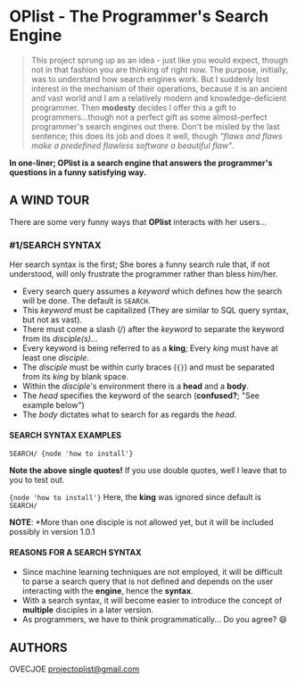 # OPlist - The Programmer's Search Engine

> This project sprung up as an idea - just like you would expect, though not in that fashion you are thinking of right now. The purpose, initially, was to understand how search engines work. But I suddenly lost interest in the mechanism of their operations, because it is an ancient and vast world and I am a relatively modern and knowledge-deficient programmer. Then **modesty** decides I offer this a gift to programmers...though not a perfect gift as some almost-perfect programmer's search engines out there. Don't be misled by the last sentence; this does its job and does it well, though _"flaws and flaws make a predefined flawless software a beautiful flaw"_.

**In one-liner; OPlist is a search engine that answers the programmer's questions in a funny satisfying way.**

## A WIND TOUR

There are some very funny ways that **OPlist** interacts with her users...

### #1/SEARCH SYNTAX

Her search syntax is the first; She bores a funny search rule that, if not understood, will only frustrate the programmer rather than bless him/her.

- Every search query assumes a *keyword* which defines how the search will be done. The default is `SEARCH`.
- This *keyword* must be capitalized (They are similar to SQL query syntax, but not as vast).
- There must come a slash (/) after the *keyword* to separate the keyword from its *disciple(s)*...
- Every keyword is being referred to as a **king**; Every *king* must have at least one *disciple*.
- The *disciple* must be within curly braces (`{}`) and must be separated from its *king* by blank space.
- Within the *disciple*'s environment there is a **head** and a **body**.
- The *head* specifies the keyword of the search (**confused?**; "See example below")
- The *body* dictates what to search for as regards the *head*.

#### SEARCH SYNTAX EXAMPLES

``` SEARCH/ {node 'how to install'} ```

**Note the above single quotes!** If you use double quotes, well I leave that to you to test out.

``` {node 'how to install'} ```
Here, the **king** was ignored since default is `SEARCH/`

**NOTE**: *More than one disciple is not allowed yet, but it will be included possibly in version 1.0.1

#### REASONS FOR A SEARCH SYNTAX

- Since machine learning techniques are not employed, it will be difficult to parse a search query that is not defined and depends on the user interacting with the **engine**, hence the **syntax**.
- With a search syntax, it will become easier to introduce the concept of **multiple** disciples in a later version.
- As programmers, we have to think programmatically... Do you agree? :smile:

## AUTHORS

OVECJOE <projectoplist@gmail.com>
